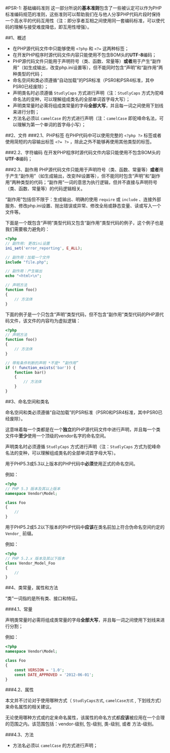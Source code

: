 #PSR-1: 基础编码准则
这一部分所说的**基本准则**包含了一些被认定可以作为PHP标准编码规范的准则，这些准则可以帮助我们在与他人分享PHP代码片段时保持一个高水平的代码互用性（注：即分享者互相之间使用同一套编码标准，可以使代码的理解与接受难度降低，即互用性增强）。

##1、概述
* 在PHP源代码文件中只能够使用 `<?php` 和 `<?=` 这两种标签；
* 在开发PHP程序时源代码文件内容只能使用不包含BOM头的**UTF-8**编码；
* PHP源代码文件只能用于声明符号（类、函数、常量等）**或者**用于产生“副作用”（如生成输出，改变php.ini设置等），但不能同时包含“声明”和“副作用”两种类型的代码；
* 命名空间和类必须遵循“自动加载”的PSR标准（PSR0和PSR4标准，其中PSR0已经废除）；
* 声明类名时必须遵循 `StudlyCaps` 方式进行声明（注：`StudlyCaps` 方式为驼峰命名法的变种，可以理解组成类名的全部单词首字母大写）；
* 声明类常量时必需将组成类常量的字母**全部大写**，并且每一词之间使用下划线来进行分割；
* 方法名必须以 `camelCase` 的方式进行声明（注：`camelCase` 即驼峰命名法，可以理解为第一个单词的首字母小写）；

##2、文件
###2.1、PHP标签
在PHP代码中可以使用完整的 `<?php ?>` 标签或者使用简短的内容输出标签 `<?= ?>` ，除此之外不能够再使用其他类型的标签。

###2.2、字符编码
在开发PHP程序时源代码文件内容只能使用不包含BOM头的**UTF-8**编码；

###2.3、副作用
PHP源代码文件只能用于声明符号（类、函数、常量等）**或者**用于产生“副作用”（如生成输出，改变INI设置等），但不能同时包含“声明”和“副作用”两种类型的代码；“副作用”一词的意思为执行逻辑，但并不直接与声明符号（类、函数、常量等）的代码逻辑相关。

“副作用”包括但不限于：生成输出、明确的使用 `require` 或 `include` 、连接外部服务、修改php.ini设置、抛出错误或异常、修改全局或静态变量、读或写入一个文件等。

下面是一个既包含“声明”类型代码又包含“副作用”类型代码的例子，这个例子也是我们需要极力避免的：

```php
<?php
// 副作用: 更改ini设置
ini_set('error_reporting', E_ALL);

// 副作用：加载一个文件
include "file.php";

// 副作用：产生输出
echo "<html>\n";

// 声明方法
function foo()
{
    // 方法体
}

```
下面的例子是一个只包含“声明”类型代码，但不包含“副作用”类型代码的PHP源代码文件，该文件的内容均为虚拟逻辑：

```php
<?php
// 声明方法
function foo()
{
    // 方法体
}

// 带有条件判断的声明 *不是* “副作用”
if (! function_exists('bar')) {
    function bar()
    {
        // 方法体
    }
}

```

##3、命名空间和类名

命名空间和类必须遵循“自动加载”的PSR标准（PSR0和PSR4标准，其中PSR0已经废除）。

这意味着每一个类都是在一个**独立**的PHP源代码文件中进行声明，并且每一个类文件中**至少**使用一个顶级的vendor名字的命名空间。

声明类名时必须遵循 `StudlyCaps` 方式进行声明（注：`StudlyCaps` 方式为驼峰命名法的变种，可以理解组成类名的全部单词首字母大写）。

用于PHP5.3或5.3以上版本的PHP代码中**必须**使用正式的命名空间。

例如：

```php
<?php
// PHP 5.3 版本及其以上版本
namespace Vendor\Model;

class Foo
{
	//
}

```

用于PHP5.2或5.2以下版本的PHP代码中**应该**在类名前加上符合伪命名空间约定的 `Vendor_` 前缀。

例如：

```php
<?php
// PHP 5.2.x 版本及其以下版本
class Vendor_Model_Foo
{
	//
}

```

##4、类常量，属性和方法

“类”一词指的是所有类、接口和特征。

###4.1、常量

声明类常量时必需将组成类常量的字母**全部大写**，并且每一词之间使用下划线来进行分割；

例如：

```php
<?php
namespace Vendor\Model;

class Foo
{
    const VERSION = '1.0';
    const DATE_APPROVED = '2012-06-01';
}

```

###4.2、属性

本文并不讨论对于使用哪种方式（ `StudlyCaps方式`,  `camelCase方式` , 下划线方式）来命名属性的相关建议。

无论使用哪种方式或约定来命名属性，该属性的命名方式都**应该**被应用在一个合理的范围之内。该范围包括：vendor-级别, 包-级别, 类-级别, 或者 方法-级别。

###4.3、方法

* 方法名必须以 `camelCase` 的方式进行声明；
